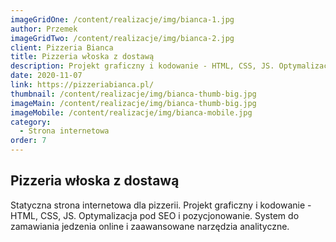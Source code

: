 ```yaml
---
imageGridOne: /content/realizacje/img/bianca-1.jpg
author: Przemek
imageGridTwo: /content/realizacje/img/bianca-2.jpg
client: Pizzeria Bianca
title: Pizzeria włoska z dostawą
description: Projekt graficzny i kodowanie - HTML, CSS, JS. Optymalizacja pod SEO i pozycjonowanie. System zamówień jedzenia online i zaawansowane narzędzia analityczne.
date: 2020-11-07
link: https://pizzeriabianca.pl/
thumbnail: /content/realizacje/img/bianca-thumb-big.jpg
imageMain: /content/realizacje/img/bianca-thumb-big.jpg
imageMobile: /content/realizacje/img/bianca-mobile.jpg
category:
  - Strona internetowa
order: 7
---
```

## Pizzeria włoska z dostawą

Statyczna strona internetowa dla pizzerii. Projekt graficzny i kodowanie - HTML, CSS, JS. Optymalizacja pod SEO i pozycjonowanie. System do zamawiania jedzenia online i zaawansowane narzędzia analityczne.